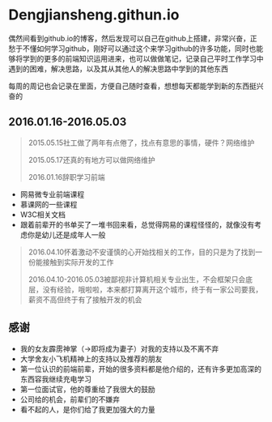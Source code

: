 # Dengjiansheng.githun.io
偶然间看到github.io的博客，然后发现可以自己在github上搭建，非常兴奋，正愁于不懂如何学习github，刚好可以通过这个来学习github的许多功能，同时也能够将学到的更多的前端知识运用进来，也可以做做笔记，记录自己平时工作学习中遇到的困难，解决思路，以及其从其他人的解决思路中学到的其他东西

每周的周记也会记录在里面，方便自己随时查看，想想每天都能学到新的东西挺兴奋的

## 2016.01.16-2016.05.03
>2015.05.15社工做了两年有点倦了，找点有意思的事情，硬件？网络维护
>
>2015.05.17还真的有地方可以做网络维护
>
>2016.01.16辞职学习前端
>
* 网易微专业前端课程
* 慕课网的一些课程
* W3C相关文档
* 跟着前辈开的书单买了一堆书回来看，总觉得网易的课程怪怪的，就像没有考虑你是幼儿还是成年人一般
>
>2016.04.10怀着激动不安谨慎的心开始找相关的工作，目的只是为了找到一份能接触到实际开发的工作
>
>2016.04.10-2016.05.03被鄙视非计算机相关专业出生，不会框架只会底层，没有经验，哦啦啦，本来都打算离开这个城市，终于有一家公司要我，薪资不高但终于有了接触开发的机会

## 感谢
* 我的女友霹雳神掌（->即将成为妻子）对我的支持以及不离不弃
* 大学舍友小飞机精神上的支持以及推荐的朋友
* 第一位认识的前端前辈，开始的很多资料都是他介绍的，还有许多更加高深的东西容我继续充电学习
* 第一位面试官，他的尊重给了我很大的鼓励
* 公司给的机会，前辈们的不嫌弃
* 看不起的人，是你们给了我更加强大的力量
